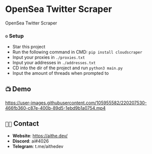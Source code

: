 # OpenSea Twitter Scraper
OpenSea Twitter Scraper

### `⚙️` Setup
- Star this project 
- Run the following command in CMD: `pip install cloudscraper`
- Input your proxies in `./proxies.txt`
- Input your addresses in `./addresses.txt`
- CD into the dir of the project and run `python3 main.py`
- Input the amount of threads when prompted to

## `📺` Demo
https://user-images.githubusercontent.com/105955582/220207530-466fb360-c87e-400b-89d5-1ebd9b1a0754.mp4

## `🧑‍💻` Contact
- **Website**: https://aithe.dev/
- **Discord**: ai#4026
- **Telegram**: t.me/aithedev
